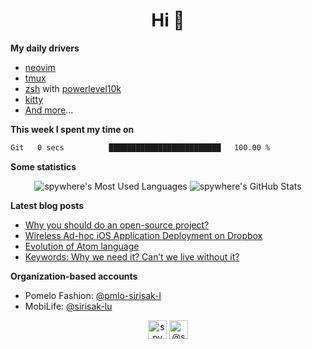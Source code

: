 <h1 align="center">Hi 👋</h1>

**My daily drivers**
- [neovim](https://github.com/neovim/neovim)
- [tmux](https://github.com/tmux/tmux)
- [zsh](https://github.com/zsh-users/zsh) with [powerlevel10k](https://github.com/romkatv/powerlevel10k)
- [kitty](https://github.com/kovidgoyal/kitty)
- [And more](https://github.com/spywhere/dotfiles)...

**This week I spent my time on**
<!--START_SECTION:waka-->

```txt
Git   0 secs          █████████████████████████   100.00 %
```

<!--END_SECTION:waka-->

**Some statistics**
<p align="center"><img src="https://github-readme-stats.vercel.app/api/top-langs/?username=spywhere&layout=compact&hide=html&theme=nord" alt="spywhere's Most Used Languages" />
<img src="https://github-readme-stats.vercel.app/api?username=spywhere&show_icons=true&count_private=true&theme=nord" alt="spywhere's GitHub Stats" /></p>

**Latest blog posts**
- [Why you should do an open-source project?](https://medium.com/@spywhere/why-you-should-do-a-open-source-project-737545efff5f?source=rss-4e41bb0c6f4c------2)
- [Wireless Ad-hoc iOS Application Deployment on Dropbox](https://medium.com/@spywhere/wireless-ad-hoc-ios-application-deployment-on-dropbox-94d291b4e4c1?source=rss-4e41bb0c6f4c------2)
- [Evolution of Atom language](https://medium.com/@spywhere/evolution-of-atom-language-306d3b38ac45?source=rss-4e41bb0c6f4c------2)
- [Keywords: Why we need it? Can’t we live without it?](https://medium.com/@spywhere/keywords-why-we-need-it-can-t-we-live-without-it-5b70be049500?source=rss-4e41bb0c6f4c------2)

**Organization-based accounts**
- Pomelo Fashion: [@pmlo-sirisak-l](https://github.com/pmlo-sirisak-l)
- MobiLife: [@sirisak-lu](https://github.com/sirisak-lu)

<p align="center"> 
<a href="https://linkedin.com/in/spywhere" target="blank"><img align="center" src="https://cdn.jsdelivr.net/npm/simple-icons@3.0.1/icons/linkedin.svg" alt="spywhere" height="30" width="30" /></a>
<a href="https://medium.com/@spywhere" target="blank"><img align="center" src="https://cdn.jsdelivr.net/npm/simple-icons@3.0.1/icons/medium.svg" alt="@spywhere" height="30" width="30" /></a>
</p>
